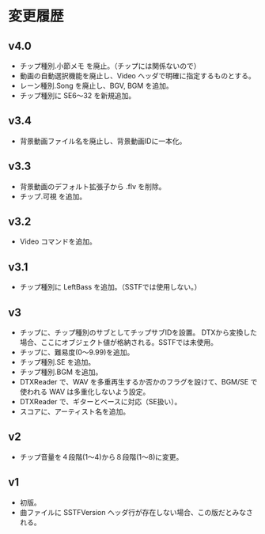 ﻿
# 変更履歴

## v4.0
* チップ種別.小節メモ を廃止。（チップには関係ないので）
* 動画の自動選択機能を廃止し、Video ヘッダで明確に指定するものとする。
* レーン種別.Song を廃止し、BGV, BGM を追加。
* チップ種別に SE6～32 を新規追加。

## v3.4
* 背景動画ファイル名を廃止し、背景動画IDに一本化。

## v3.3
* 背景動画のデフォルト拡張子から .flv を削除。
* チップ.可視 を追加。

## v3.2
* Video コマンドを追加。

## v3.1
* チップ種別に LeftBass を追加。（SSTFでは使用しない。）

## v3
* チップに、チップ種別のサブとしてチップサブIDを設置。
  DTXから変換した場合、ここにオブジェクト値が格納される。SSTFでは未使用。
* チップに、難易度(0～9.99)を追加。
* チップ種別.SE を追加。
* チップ種別.BGM を追加。
* DTXReader で、WAV を多重再生するか否かのフラグを設けて、BGM/SE で使われる WAV は多重化しないよう設定。
* DTXReader で、ギターとベースに対応（SE扱い）。
* スコアに、アーティスト名を追加。

## v2
* チップ音量を４段階(1～4)から８段階(1～8)に変更。

## v1
* 初版。
* 曲ファイルに SSTFVersion ヘッダ行が存在しない場合、この版だとみなされる。

